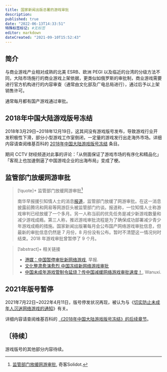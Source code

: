```yaml
---
title: 国家新闻出版总署的游戏审批
description:
published: true
date: "2022-06-13T14:33:51"
特殊标签标记: #无标签
editor: markdown
dateCreated: "2021-09-10T15:52:43"
---
```


## 简介

与商业游戏产业相对成熟的北美 ESRB、欧洲 PEGI 以及临近的台湾的分级方法不同，大陆市场施行的商业游戏上架依据，更类似如俄罗斯的审批制，商业游戏需要进行官方机构进行的内容审查（通常由文化部及广电总局进行），通过后予以上架销售许可。

通常每月都有国产游戏通过审批。

## 2018年中国大陆游戏版号冻结

2018年3月29日~2018年12月19日，这其间没有游戏版号发布，导致游戏行业开发积极性下滑，部分小型游戏工作室倒闭，一定量的游戏发行出走海外市场。详细内容请查阅维基百科的 [2018年中国大陆游戏版号冻结][] 条目。

[2018年中国大陆游戏版号冻结]: https://zh.wikipedia.org/zh-hans/2018年中国大陆游戏版号冻结

期间 CCTV 财经频道对此事的评论：「从侧面保证了游戏市场的有序化和精品化」「客观上也加速倒逼了中国游戏企业的出海布局」变成了梗。

## 监管部门放缓网游审批

> [!quote]+ 监管部门放缓网游审批[^68873]
>
> 南华早报援引知情人士的消息[报道](https://web.archive.org/web/20210910041141/https://www.scmp.com/tech/big-tech/article/3148128/china-said-suspend-approval-new-online-games-heating-beijings)，监管部门放缓了网游审批。在这一消息披露前腾讯和网易等网游巨头被监管部门约谈。报道称，一位知情人士称游戏审判已经放缓了一个多月。另一人称当前的优先任务是减少新游戏数量和减少游戏成瘾。第三人称，推迟游戏审批流程是为了确保成功部署减少青少年游戏成瘾的措施。国家新闻出版署每月会公布国产网络游戏审批信息，但最新的审批信息仍然是 7 月份，8 月份没有公布。暂时不清楚这一情况何时结束。2018 年游戏审批曾暂停了 9 个月。

[^68873]: [监管部门放缓网游审批](https://web.archive.org/web/20210910041141/https://www.solidot.org/story?sid=68873), 奇客Solidot.

> [!abstract]+ 相关链接
>
> +   [港媒：中国暂停审批新网络游戏](https://web.archive.org/web/20210909135001/https://www.zaobao.com.sg/realtime/china/story20210909-1191988), 早报.
> +   [文化整肃愈演愈烈 中国冻结新网络游戏审批](https://web.archive.org/web/20210909164938/https://www.voachinese.com/a/China-Suspended-Approval-Of-New-Games-20210909/6219634.html)
> +   [中国未成年游戏管制令延烧？传中国减缓网络游戏审批速度！](https://web.archive.org/web/20210912053917/https://www.wanuxi.com/中国未成年游戏管制令延烧？传中国减缓网络游戏/), Wanuxi.

## 2021年版号暂停

2021年7月22日~2022年4月11日，版号停发状况再现，被认为与《[切实防止未成年人沉迷网络游戏的通知](/rule/国家新闻出版署/切实防止未成年人沉迷网络游戏的通知.md)》有关。

详细内容请查阅维基百科的 [《2018年中国大陆游戏版号冻结》的后续章节][]。

[《2018年中国大陆游戏版号冻结》的后续章节]: https://zh.wikipedia.org/wiki/2018年中国大陆游戏版号冻结#后续

## 〔待续〕

游戏版号的其他部分内容待续。
